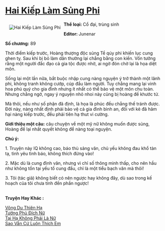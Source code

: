 <a href="https://utruyen.com/truyen/hai-kiep-lam-sung-phi/16371/" title="Hai Kiếp Làm Sủng Phi"><h1>Hai Kiếp Làm Sủng Phi</h1></a><div style="display:table"><img align="right" style="float: left; padding: 10px;" src="https://utruyen.com/images/story/200x260/hai-kiep-lam-sung-phi.jpg" alt="Hai Kiếp Làm Sủng Phi"><b>Thể loại: </b>Cổ đại, trùng sinh<p></p><b>Editor: </b>Junenar<p></p><b>Số chương:</b> 89<p></p>Thời điểm kiếp trước, Hoàng thượng độc sủng Tề qúy phi khiến lục cung ghen tỵ. Sau khi bị bỏ làm dân thường lại chẳng bằng con kiến. Vốn tưởng rằng một người đắc đạo cả gia tộc được nhờ, ai ngờ đón chờ lại là họa diệt môn.<p></p>Sống lại một lần nữa, bắt buộc nhập cung nàng nguyện ý trở thành một lãnh phi, không tranh không cướp, cúp đầu làm người. Tuy chẳng mang lại vinh hoa phú quý cho gia đình nhưng ít nhất có thể bảo vệ một môn chu toàn. Nhưng chẳng ngờ, ngay ý nguyện nhỏ nhoi này cũng bị hoàng đế khước từ.<p></p>Mà thôi, nếu như số phận đã định, là họa là phúc đều chẳng thế tránh được. Đời này, nàng nhất định phải bảo vệ cả gia đình bình an, đối với kẻ đã hãm hại nàng kiếp trước, đều phải tiên hạ thut vi cường.<p></p><b>Giới thiệu một câu:</b> câu chuyện về một mỹ nữ không muốn được sủng, Hoàng đế lại nhất quyết không để nàng toại nguyện.<p></p><b>Chú ý: </b><p></p>1. Truyện này IQ không cao, báo thù sảng văn, chủ yếu không đau khổ tàn tạ, tình yêu tình báo, không thích đừng vào!<p></p>2. Mặc dù là cung đình văn, nhưng vì chỉ số thông minh thấp, cho nên hầu như không tồn tại yếu tố cung đấu, chỉ là một tiểu bạch văn mà thôi!<p></p>3. Tôi (tác giả) không biết có nên ngược hay không đây, dù sao trong kế hoạch của tôi chưa tính đến phần ngược!</div><p><br><b>Truyện Hay Khác :</b></p><a href="https://utruyen.com/truyen/vong-du-thien-ha/19370/" alt="Võng Du Thiên Hạ">Võng Du Thiên Hạ</a><br/><a href="https://github.com/quanluxury/ngontinhhot/tree/master/truyenhay/17490/" alt="Tướng Phủ Đích Nữ">Tướng Phủ Đích Nữ</a><br/><a href="https://www.flickr.com/photos/184340401@N07/48729634543/" alt="Tại Hạ Không Phải Là Nữ">Tại Hạ Không Phải Là Nữ</a><br/><a href="https://truyenngontinhay.wordpress.com/2019/10/03/sao-van-cu-luon-thich-em/" alt="Sao Vẫn Cứ Luôn Thích Em">Sao Vẫn Cứ Luôn Thích Em</a><br/>